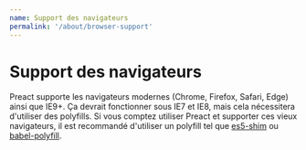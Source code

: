 ```yaml
---
name: Support des navigateurs
permalink: '/about/browser-support'
---
```


# Support des navigateurs

Preact supporte les navigateurs modernes (Chrome, Firefox, Safari, Edge) ainsi que IE9+. Ça devrait fonctionner sous IE7 et IE8, mais cela nécessitera d'utiliser des polyfills. Si vous comptez utiliser Preact et supporter ces vieux navigateurs, il est recommandé d'utiliser un polyfill tel que [es5-shim] ou [babel-polyfill].

[es5-shim]: https://github.com/es-shims/es5-shim
[babel-polyfill]: https://babeljs.io/docs/usage/polyfill/
